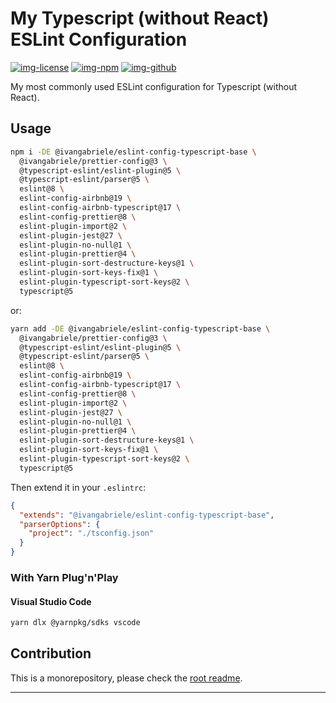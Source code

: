 # My Typescript (without React) ESLint Configuration

[![img-license]][lnk-license] [![img-npm]][lnk-npm] [![img-github]][lnk-github]

My most commonly used ESLint configuration for Typescript (without React).

## Usage

```sh
npm i -DE @ivangabriele/eslint-config-typescript-base \
  @ivangabriele/prettier-config@3 \
  @typescript-eslint/eslint-plugin@5 \
  @typescript-eslint/parser@5 \
  eslint@8 \
  eslint-config-airbnb@19 \
  eslint-config-airbnb-typescript@17 \
  eslint-config-prettier@8 \
  eslint-plugin-import@2 \
  eslint-plugin-jest@27 \
  eslint-plugin-no-null@1 \
  eslint-plugin-prettier@4 \
  eslint-plugin-sort-destructure-keys@1 \
  eslint-plugin-sort-keys-fix@1 \
  eslint-plugin-typescript-sort-keys@2 \
  typescript@5
```

or:

```sh
yarn add -DE @ivangabriele/eslint-config-typescript-base \
  @ivangabriele/prettier-config@3 \
  @typescript-eslint/eslint-plugin@5 \
  @typescript-eslint/parser@5 \
  eslint@8 \
  eslint-config-airbnb@19 \
  eslint-config-airbnb-typescript@17 \
  eslint-config-prettier@8 \
  eslint-plugin-import@2 \
  eslint-plugin-jest@27 \
  eslint-plugin-no-null@1 \
  eslint-plugin-prettier@4 \
  eslint-plugin-sort-destructure-keys@1 \
  eslint-plugin-sort-keys-fix@1 \
  eslint-plugin-typescript-sort-keys@2 \
  typescript@5
```

Then extend it in your `.eslintrc`:

```json
{
  "extends": "@ivangabriele/eslint-config-typescript-base",
  "parserOptions": {
    "project": "./tsconfig.json"
  }
}
```

### With Yarn Plug'n'Play

#### Visual Studio Code

```sh
yarn dlx @yarnpkg/sdks vscode
```

## Contribution

This is a monorepository, please check the [root readme][lnk-contribution].

---

[img-github]: https://img.shields.io/github/actions/workflow/status/ivangabriele/eslint-config/test-and-publish.yml?branch=main&style=flat-square
[img-license]: https://img.shields.io/github/license/ivangabriele/eslint-config?style=flat-square
[img-npm]: https://img.shields.io/npm/v/@ivangabriele/eslint-config-typescript-base?style=flat-square
[lnk-github]: https://github.com/ivangabriele/eslint-config/actions?query=branch%3Amain++
[lnk-license]: https://github.com/ivangabriele/eslint-config/blob/main/packages/typescript-base/LICENSE
[lnk-npm]: https://www.npmjs.com/package/@ivangabriele/eslint-config-typescript-base
[lnk-contribution]: https://github.com/ivangabriele/eslint-config#contribution

